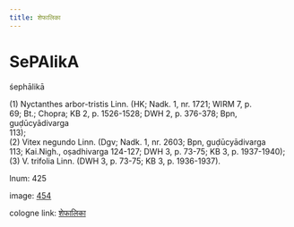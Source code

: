 ```yaml
---
title: शेफालिका
---
```


# SePAlikA

śephālikā  <div n="P" />(1) Nyctanthes arbor-tristis Linn. (HK; Nadk. 1, nr. 1721; WIRM 7, p. <div n="lb" />69; Bt.; Chopra; KB 2, p. 1526-1528; DWH 2, p. 376-378; Bpn, guḍūcyādivarga <div n="lb" />113); <div n="P" />(2) Vitex negundo Linn. (Dgv; Nadk. 1, nr. 2603; Bpn, guḍūcyādivarga <div n="lb" />113; Kai.Nigh., oṣadhivarga 124-127; DWH 3, p. 73-75; KB 3, p. 1937-1940); <div n="P" />(3) V. trifolia Linn. (DWH 3, p. 73-75; KB 3, p. 1936-1937).

lnum: 425

image: [454](https://www.sanskrit-lexicon.uni-koeln.de/scans/csl-apidev/servepdf.php?dict=snp&page=454)

cologne link: [शेफालिका](https://sanskrit-lexicon.uni-koeln.de/scans/csl-apidev/getword.php?dict=snp&key=शेफालिका)

